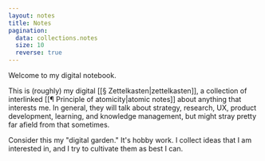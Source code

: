 ```yaml
---
layout: notes
title: Notes
pagination:
  data: collections.notes
  size: 10
  reverse: true
---
```

Welcome to my digital notebook.

This is (roughly) my digital [[§ Zettelkasten|zettelkasten]], a collection of interlinked [[¶ Principle of atomicity|atomic notes]] about anything that interests me. In general, they will talk about strategy, research, UX, product development, learning, and knowledge management, but might stray pretty far afield from that sometimes.

Consider this my "digital garden." It's hobby work. I collect ideas that I am interested in, and I try to cultivate them as best I can.

